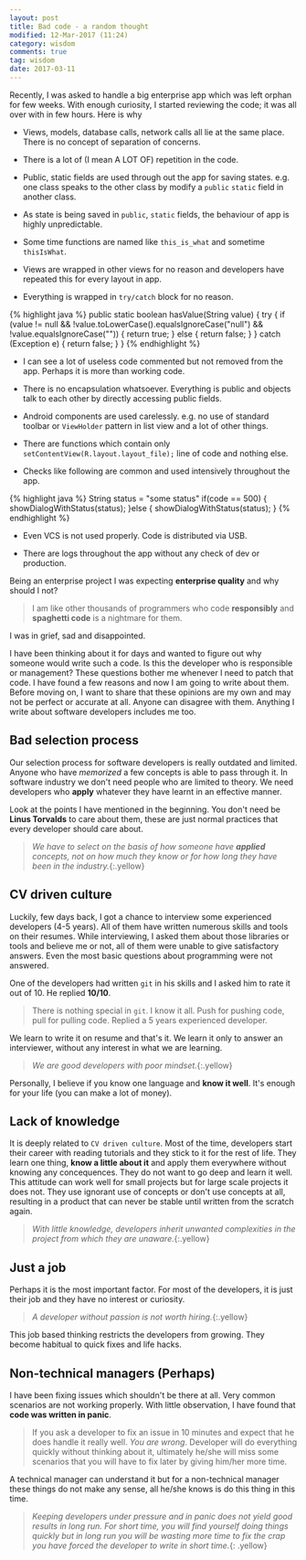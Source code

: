 ```yaml
---
layout: post
title: Bad code - a random thought
modified: 12-Mar-2017 (11:24)
category: wisdom
comments: true
tag: wisdom
date: 2017-03-11
---
```


Recently, I was asked to handle a big enterprise app which was left orphan for few weeks. With enough curiosity, I started reviewing the code;
it was all over with in few hours. Here is why 

- Views, models, database calls, network calls all lie at the same place. There is no concept of separation of concerns.

- There is a lot of (I mean A LOT OF) repetition in the code.

- Public, static fields are used through out the app for saving states. e.g. one class speaks to the other class by modify a `public` `static` field in another class.

- As state is being saved in `public`, `static` fields, the behaviour of app is highly unpredictable.

- Some time functions are named like `this_is_what` and sometime `thisIsWhat`.

- Views are wrapped in other views for no reason and developers have repeated this for every layout in app.

- Everything is wrapped in `try/catch` block for no reason.

{% highlight java %}
public static boolean hasValue(String value) {
try {
    if (value != null && !value.toLowerCase().equalsIgnoreCase("null") && !value.equalsIgnoreCase("")) {
        return true;
    } else {
        return false;
    }
} catch (Exception e) {
    return false;
   }
}
{% endhighlight %}

- I can see a lot of useless code commented but not removed from the app. Perhaps it is more than working code.

- There is no encapsulation whatsoever. Everything is public and objects talk to each other by directly accessing public fields.

- Android components are used carelessly. e.g. no use of standard toolbar or `ViewHolder` pattern in list view and a lot of other things.

- There are functions which contain only `setContentView(R.layout.layout_file);` line of code and nothing else.

- Checks like following are common and used intensively throughout the app.

{% highlight java %}
String status = "some status"
if(code == 500) {
   showDialogWithStatus(status);
 }else {
   showDialogWithStatus(status);
}
{% endhighlight %}

- Even VCS is not used properly. Code is distributed via USB.

- There are logs throughout the app without any check of dev or production.

Being an enterprise project I was expecting **enterprise quality** and why should I not?

>I am like other thousands of programmers who code **responsibly** and **spaghetti code** is a nightmare for them.

I was in grief, sad and disappointed.

I have been thinking about it for days and wanted to figure out why someone would write such a code. Is this the developer who is responsible or management?
These questions bother me whenever I need to patch that code. I have found a few reasons and now I am going to write about them. Before moving on,
I want to share that these opinions are my own and may not be perfect or accurate at all. Anyone can disagree with them. Anything I write about
software developers includes me too.

## Bad selection process

Our selection process for software developers is really outdated and limited. Anyone who have *memorized* a few concepts is able to pass through it.
In software industry we don't need people who are limited to theory. We need developers who **apply** whatever they have learnt in an effective
manner.

Look at the points I have mentioned in the beginning. You don't need be **Linus Torvalds** to care about them, these are just normal practices
that every developer should care about.

> *We have to select on the basis of how someone have **applied** concepts, not on how much they know or for how long they have been in the
> industry.*{:.yellow}

## CV driven culture

Luckily, few days back, I got a chance to interview some experienced developers (4-5 years). All of them have written numerous skills and tools on their
resumes. While interviewing, I asked them about those libraries or tools and believe me or not, all of them were unable to give satisfactory
answers. Even the most basic questions about programming were not answered.

One of the developers had written `git` in his skills and I asked him to rate it out of 10. He replied **10/10**.

> There is nothing special in `git`. I know it all. Push for pushing code, pull for pulling code. Replied a 5 years experienced
> developer.

We learn to write it on resume and that's it. We learn it only to answer an interviewer, without any interest in what we are learning.

> *We are good developers with poor mindset.*{:.yellow}

Personally, I believe if you know one language and **know it well**. It's enough for your life (you can make a lot of money).

## Lack of knowledge

It is deeply related to `CV driven culture`. Most of the time, developers start their career with reading tutorials and they stick to
it for the rest of life. They learn one thing, **know a little about it** and apply them everywhere without knowing any concequences.
They do not want to go deep and learn it well. This attitude can work well for small projects but for large scale projects it does not.
They use ignorant use of concepts or don't use concepts at all, resulting in a product that can never be stable until written from the scratch
again.

> *With little knowledge, developers inherit unwanted complexities in the project from which they are unaware.*{:.yellow}

## Just a job

Perhaps it is the most important factor. For most of the developers, it is just their job and they have no interest or curiosity.

> *A developer without passion is not worth hiring.*{:.yellow}

This job based thinking restricts the developers from growing. They become habitual to quick fixes and life hacks.

## Non-technical managers (Perhaps)

I have been fixing issues which shouldn't be there at all. Very common scenarios are not working properly. With little observation, I have
found that **code was written in panic**.

> If you ask a developer to fix an issue in 10 minutes and expect that he does handle it really well. *You are wrong*.
> Developer will do everything quickly without thinking about it, ultimately he/she will miss some scenarios
> that you will have to fix later by giving him/her more time.

A technical manager can understand it but for a non-technical manager these things do not make any sense, all he/she knows is do this thing in
this time.

> *Keeping developers under pressure and in panic does not yield good results in long run. For short time, you will find yourself doing things
> quickly but in long run you will be wasting more time to fix the crap you have forced the developer to write in short time.*{: .yellow}
